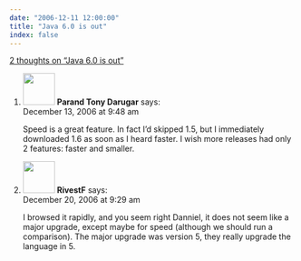 ```yaml
---
date: "2006-12-11 12:00:00"
title: "Java 6.0 is out"
index: false
---
```


[2 thoughts on &ldquo;Java 6.0 is out&rdquo;](/lemire/blog/2006/12-11-java-60-is-out)

<ol class="comment-list">
<li id="comment-49065" class="comment even thread-even depth-1">
<div class="comment-author vcard">
<img alt src="https://secure.gravatar.com/avatar/?s=56&#038;d=mm&#038;r=g" srcset="https://secure.gravatar.com/avatar/?s=112&#038;d=mm&#038;r=g 2x" class="avatar avatar-56 photo avatar-default" height="56" width="56" decoding="async" /> <b class="fn">Parand Tony Darugar</b> <span class="says">says:</span> </div>
<div class="comment-metadata"><time datetime="2006-12-13T09:48:55+00:00">December 13, 2006 at 9:48 am</time></a> </div>
<div class="comment-content">
<p>Speed is a great feature. In fact I&rsquo;d skipped 1.5, but I immediately downloaded 1.6 as soon as I heard faster. I wish more releases had only 2 features: faster and smaller.</p>
</div>
</li>
<li id="comment-49076" class="comment odd alt thread-odd thread-alt depth-1">
<div class="comment-author vcard">
<img alt src="https://secure.gravatar.com/avatar/227dcc8c79584bb4af4f6a463c1aa6f7?s=56&#038;d=mm&#038;r=g" srcset="https://secure.gravatar.com/avatar/227dcc8c79584bb4af4f6a463c1aa6f7?s=112&#038;d=mm&#038;r=g 2x" class="avatar avatar-56 photo" height="56" width="56" decoding="async" /> <b class="fn">RivestF</b> <span class="says">says:</span> </div>
<div class="comment-metadata"><time datetime="2006-12-20T09:29:53+00:00">December 20, 2006 at 9:29 am</time></a> </div>
<div class="comment-content">
<p>I browsed it rapidly, and you seem right Danniel, it does not seem like a major upgrade, except maybe for speed (although we should run a comparison). The major upgrade was version 5, they really upgrade the language in 5.</p>
</div>
</li>
</ol>
